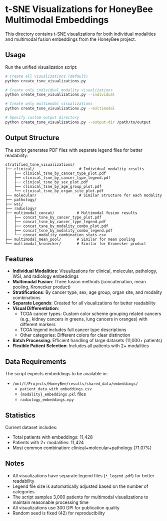 # t-SNE Visualizations for HoneyBee Multimodal Embeddings

This directory contains t-SNE visualizations for both individual modalities and multimodal fusion embeddings from the HoneyBee project.

## Usage

Run the unified visualization script:

```bash
# Create all visualizations (default)
python create_tsne_visualizations.py

# Create only individual modality visualizations
python create_tsne_visualizations.py --individual

# Create only multimodal visualizations
python create_tsne_visualizations.py --multimodal

# Specify custom output directory
python create_tsne_visualizations.py --output-dir /path/to/output
```

## Output Structure

The script generates PDF files with separate legend files for better readability:

```
stratified_tsne_visualizations/
├── clinical/                    # Individual modality results
│   ├── clinical_tsne_by_cancer_type_plot.pdf
│   ├── clinical_tsne_by_cancer_type_legend.pdf
│   ├── clinical_tsne_by_sex_plot.pdf
│   ├── clinical_tsne_by_age_group_plot.pdf
│   └── clinical_tsne_by_organ_site_plot.pdf
├── molecular/                   # Similar structure for each modality
├── pathology/
├── wsi/
├── radiology/
├── multimodal_concat/          # Multimodal fusion results
│   ├── concat_tsne_by_cancer_type_plot.pdf
│   ├── concat_tsne_by_cancer_type_legend.pdf
│   ├── concat_tsne_by_modality_combo_plot.pdf
│   ├── concat_tsne_by_modality_combo_legend.pdf
│   └── concat_modality_combination_stats.csv
├── multimodal_mean_pool/       # Similar for mean pooling
└── multimodal_kronecker/       # Similar for Kronecker product
```

## Features

- **Individual Modalities**: Visualizations for clinical, molecular, pathology, WSI, and radiology embeddings
- **Multimodal Fusion**: Three fusion methods (concatenation, mean pooling, Kronecker product)
- **Stratifications**: By cancer type, sex, age group, organ site, and modality combinations
- **Separate Legends**: Created for all visualizations for better readability
- **Visual Differentiation**:
  - TCGA cancer types: Custom color scheme grouping related cancers (e.g., kidney cancers in greens, lung cancers in oranges) with different markers
  - TCGA legend includes full cancer type descriptions
  - Other categories: Different colors for clear distinction
- **Batch Processing**: Efficient handling of large datasets (11,000+ patients)
- **Flexible Patient Selection**: Includes all patients with 2+ modalities

## Data Requirements

The script expects embeddings to be available in:
- `/mnt/f/Projects/HoneyBee/results/shared_data/embeddings/`
  - `patient_data_with_embeddings.csv`
  - `{modality}_embeddings.pkl` files
  - `radiology_embeddings.npy`

## Statistics

Current dataset includes:
- Total patients with embeddings: 11,428
- Patients with 2+ modalities: 11,424
- Most common combination: clinical+molecular+pathology (71.07%)

## Notes

- All visualizations have separate legend files (`*_legend.pdf`) for better readability
- Legend file size is automatically adjusted based on the number of categories
- The script samples 3,000 patients for multimodal visualizations to maintain reasonable processing time
- All visualizations use 300 DPI for publication quality
- Random seed is fixed (42) for reproducibility
